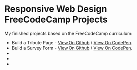 # Responsive Web Design FreeCodeCamp Projects

My finished projects based on the FreeCodeCamp curriculum:

- Build a Tribute Page - [View On Github](https://arcismd.github.io/freecodecamp-projects/responsive-web-design/tribute-page/) / [View On CodePen](https://codepen.io/arcismd/full/MWOjJEq).
- Build a Survey Form - [View On Github](https://arcismd.github.io/freecodecamp-projects/responsive-web-design/survey-form/) / [View On CodePen](https://codepen.io/arcismd/full/YzEGROq).
-
-
-
